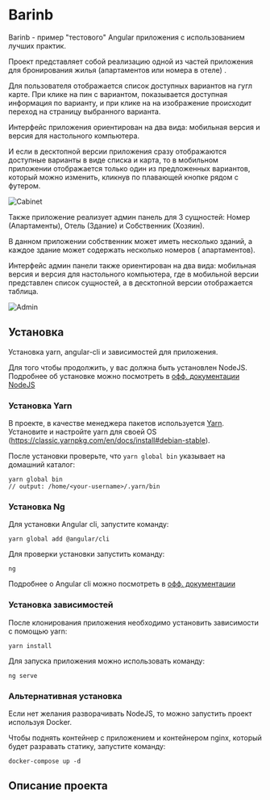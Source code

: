 # Barinb

Barinb - пример "тестового" Angular приложения с использованием лучших практик.

Проект представляет собой реализацию одной из частей приложения для бронирования жилья (апартаментов или номера в отеле)
.

Для пользователя отображается список доступных вариантов на гугл карте. При клике на пин с вариантом, показывается
доступная информация по варианту, и при клике на на изображение происходит переход на страницу выбранного варианта.

Интерфейс приложения ориентирован на два вида: мобильная версия и версия для настольного компьютера.

И если в десктопной версии приложения сразу отображаются доступные варианты в виде списка и карта, то в мобильном
приложении отображается только один из предложенных вариантов, который можно изменить, кликнув по плавающей кнопке рядом
с футером.

![Cabinet](./docs/cabinet.gif)

Также приложение реализует админ панель для 3 сущностей: Номер (Апартаменты), Отель (Здание) и Собственник (Хозяин).

В данном приложении собственник может иметь несколько зданий, а каждое здание может содержать несколько номеров (
апартаментов).

Интерфейс админ панели также ориентирован на два вида: мобильная версия и версия для настольного компьютера, где в
мобильной версии представлен список сущностей, а в десктопной версии отображается таблица.

![Admin](./docs/admin.gif)

## Установка

Установка yarn, angular-cli и зависимостей для приложения.

Для того чтобы продолжить, у вас должна быть установлен NodeJS. Подробнее об установке можно посмотреть в [офф. документации NodeJS](https://nodejs.org/en/download/package-manager/)

### Установка Yarn

В проекте, в качестве менеджера пакетов используется [Yarn](https://yarnpkg.com/).
Установите и настройте yarn для своей OS (https://classic.yarnpkg.com/en/docs/install#debian-stable).

После установки проверьте, что `yarn global bin` указывает на домашний каталог:

```shell script
yarn global bin
// output: /home/<your-username>/.yarn/bin
```

### Установка Ng

Для установки Angular cli, запустите команду:

```shell script
yarn global add @angular/cli
```

Для проверки установки запустить команду:

```shell script
ng
```

Подробнее о Angular cli можно посмотреть в [офф. документации](https://angular.io/cli)

### Установка зависимостей

После клонирования приложения необходимо установить зависимости с помощью yarn:

```shell script
yarn install
```

Для запуска приложения можно использовать команду:

```shell script
ng serve
```

### Альтернативная установка

Если нет желания разворачивать NodeJS, то можно запустить проект используя Docker. 

Чтобы поднять контейнер с приложением и контейнером nginx, который будет разравать статику, запустите команду:

```shell script
docker-compose up -d
```

## Описание проекта
